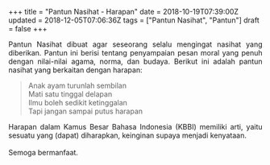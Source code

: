 +++
title = "Pantun Nasihat - Harapan"
date = 2018-10-19T07:39:00Z
updated = 2018-12-05T07:06:36Z
tags = ["Pantun Nasihat", "Pantun"]
draft = false
+++

<div dir="ltr" style="text-align: left;" trbidi="on"><div style="text-align: justify;">Pantun Nasihat dibuat agar seseorang selalu mengingat nasihat yang diberikan. Pantun ini berisi tentang penyampaian pesan moral yang penuh dengan nilai-nilai agama, norma, dan budaya. Berikut ini adalah pantun nasihat yang berkaitan dengan harapan:</div><blockquote class="tr_bq">Anak ayam turunlah sembilan<br />Mati satu tinggal delapan<br />Ilmu boleh sedikit ketinggalan<br />Tapi jangan sampai putus harapan</blockquote><div style="text-align: justify;">Harapan dalam Kamus Besar Bahasa Indonesia (KBBI) memiliki arti, yaitu sesuatu yang (dapat) diharapkan, keinginan supaya menjadi kenyataan.</div><div style="text-align: justify;"><br /></div><div style="text-align: justify;">Semoga bermanfaat.</div></div>
